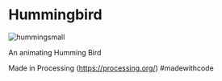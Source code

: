 # Hummingbird

![hummingsmall](https://cloud.githubusercontent.com/assets/6465136/6721108/9079af50-cd97-11e4-899c-741f09bc8250.gif)

An animating Humming Bird

Made in Processing (https://processing.org/)
#madewithcode

